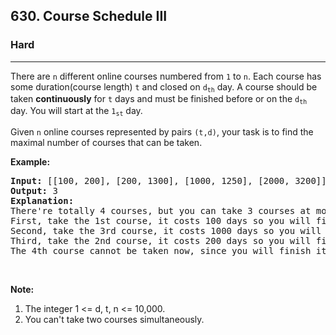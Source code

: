 <h2>630. Course Schedule III</h2><h3>Hard</h3><hr><div><p>There are <code>n</code> different online courses numbered from <code>1</code> to <code>n</code>. Each course has some duration(course length) <code>t</code> and closed on <code>d<sub>th</sub></code> day. A course should be taken <b>continuously</b> for <code>t</code> days and must be finished before or on the <code>d<sub>th</sub></code> day. You will start at the <code>1<sub>st</sub></code> day.</p>

<p>Given <code>n</code> online courses represented by pairs <code>(t,d)</code>, your task is to find the maximal number of courses that can be taken.</p>

<p><b>Example:</b></p>

<pre><b>Input:</b> [[100, 200], [200, 1300], [1000, 1250], [2000, 3200]]
<b>Output:</b> 3
<b>Explanation:</b> 
There're totally 4 courses, but you can take 3 courses at most:
First, take the 1st course, it costs 100 days so you will finish it on the 100th day, and ready to take the next course on the 101st day.
Second, take the 3rd course, it costs 1000 days so you will finish it on the 1100th day, and ready to take the next course on the 1101st day. 
Third, take the 2nd course, it costs 200 days so you will finish it on the 1300th day. 
The 4th course cannot be taken now, since you will finish it on the 3300th day, which exceeds the closed date.
</pre>

<p>&nbsp;</p>

<p><b>Note:</b></p>

<ol>
	<li>The integer 1 &lt;= d, t, n &lt;= 10,000.</li>
	<li>You can't take two courses simultaneously.</li>
</ol>

<p>&nbsp;</p>
</div>